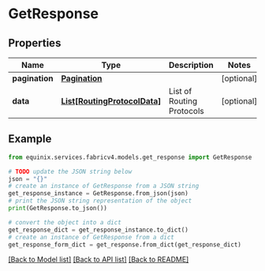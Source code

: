 # GetResponse


## Properties

Name | Type | Description | Notes
------------ | ------------- | ------------- | -------------
**pagination** | [**Pagination**](Pagination.md) |  | [optional] 
**data** | [**List[RoutingProtocolData]**](RoutingProtocolData.md) | List of Routing Protocols | [optional] 

## Example

```python
from equinix.services.fabricv4.models.get_response import GetResponse

# TODO update the JSON string below
json = "{}"
# create an instance of GetResponse from a JSON string
get_response_instance = GetResponse.from_json(json)
# print the JSON string representation of the object
print(GetResponse.to_json())

# convert the object into a dict
get_response_dict = get_response_instance.to_dict()
# create an instance of GetResponse from a dict
get_response_form_dict = get_response.from_dict(get_response_dict)
```
[[Back to Model list]](../README.md#documentation-for-models) [[Back to API list]](../README.md#documentation-for-api-endpoints) [[Back to README]](../README.md)


